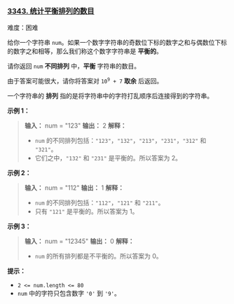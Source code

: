 ### [3343\. 统计平衡排列的数目](https://leetcode.cn/problems/count-number-of-balanced-permutations/)

难度：困难

给你一个字符串 `num`。如果一个数字字符串的奇数位下标的数字之和与偶数位下标的数字之和相等，那么我们称这个数字字符串是 **平衡的**。

请你返回 `num` **不同排列** 中，**平衡** 字符串的数目。

由于答案可能很大，请你将答案对 <code>10<sup>9</sup> + 7</code> **取余** 后返回。

一个字符串的 **排列** 指的是将字符串中的字符打乱顺序后连接得到的字符串。

**示例 1：**

> **输入：** num = "123"
> **输出：** 2
> **解释：**
>
> - `num` 的不同排列包括：`"123"`，`"132"`，`"213"`，`"231"`，`"312"` 和 `"321"`。
> - 它们之中，`"132"` 和 `"231"` 是平衡的。所以答案为 2。

**示例 2：**

> **输入：** num = "112"
> **输出：** 1
> **解释：**
>
> - `num` 的不同排列包括：`"112"`，`"121"` 和 `"211"`。
> - 只有 `"121"` 是平衡的。所以答案为 1。

**示例 3：**

> **输入：** num = "12345"
> **输出：** 0
> **解释：**
>
> - `num` 的所有排列都是不平衡的。所以答案为 0。

**提示：**

- `2 <= num.length <= 80`
- `num` 中的字符只包含数字 `'0'` 到 `'9'`。

